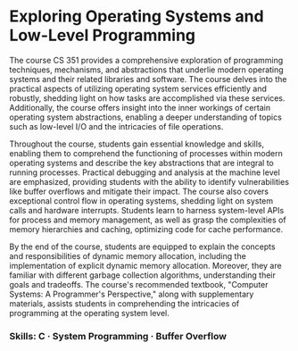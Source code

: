 # Exploring Operating Systems and Low-Level Programming

The course CS 351 provides a comprehensive exploration of programming techniques, mechanisms, and abstractions that underlie modern operating systems and their related libraries and software. The course delves into the practical aspects of utilizing operating system services efficiently and robustly, shedding light on how tasks are accomplished via these services. Additionally, the course offers insight into the inner workings of certain operating system abstractions, enabling a deeper understanding of topics such as low-level I/O and the intricacies of file operations.

Throughout the course, students gain essential knowledge and skills, enabling them to comprehend the functioning of processes within modern operating systems and describe the key abstractions that are integral to running processes. Practical debugging and analysis at the machine level are emphasized, providing students with the ability to identify vulnerabilities like buffer overflows and mitigate their impact. The course also covers exceptional control flow in operating systems, shedding light on system calls and hardware interrupts. Students learn to harness system-level APIs for process and memory management, as well as grasp the complexities of memory hierarchies and caching, optimizing code for cache performance.

By the end of the course, students are equipped to explain the concepts and responsibilities of dynamic memory allocation, including the implementation of explicit dynamic memory allocation. Moreover, they are familiar with different garbage collection algorithms, understanding their goals and tradeoffs. The course's recommended textbook, "Computer Systems: A Programmer's Perspective," along with supplementary materials, assists students in comprehending the intricacies of programming at the operating system level.

### Skills: C · System Programming · Buffer Overflow
